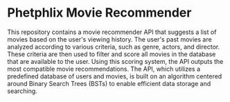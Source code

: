 # Phetphlix Movie Recommender
 
This repository contains a movie recommender API that suggests a list of movies based on the user's viewing history. The user's past movies are analyzed according to various criteria, such as genre, actors, and director. These criteria are then used to filter and score all movies in the database that are available to the user. Using this scoring system, the API outputs the most compatible movie recommendations. The API, which utilizes a predefined database of users and movies, is built on an algorithm centered around Binary Search Trees (BSTs) to enable efficient data storage and searching.
